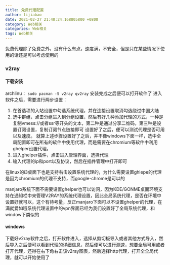 ```yaml
---
title: 免费代理配置
author: lijiabao
date: 2021-02-27 21:40:24.168805800 +0800
category: Web相关
categories: Web相关
tags: Web相关
---
```

免费代理除了免费之外，没有什么有点，速度满，不安全，但是只在某些情况下使用的话还是可以考虑使用的

### v2ray

#### 下载安装
archlinu：
`sudo pacman -S v2ray qv2ray`
安装完成之后便可以打开软件了
进入软件之后，需要进行两步设置：
1. 在首选项的入站设置中勾选系统代理，并在连接设置取消勾选绕过中国大陆
2. 选中群组，点击分组进入到分组设置，然后有好几种添加代理的方式，一种是复制vmess://或者ssr等开头的文本，第二种是通过分享二维码，第三种是设置订阅设置，复制订阅节点链接即可
设置好了之后，便可以测试代理是否可用以及速度。
就算上述步骤设置好了之后，并不像windows下面一样，选中全局配置即可在所有的软件中使用代理，而是需要在chromium等软件中利用ghelper设置代理。
1. 进入ghelper插件，点击进入管理界面，选择代理
2. 输入代理的ip和port以及协议，然后在插件管理中打开即可

在linux的i3桌面下也是支持右击设置系统代理的，为什么需要设置ghlepe的代理是因为chromium的代理不支持，而google-chrome是可以的

manjaro系统下面不需要设置ghelper也可以访问，因为KDE/GONME桌面环境支持在通知栏中来管理V2RAY的系统代理设置，因此全局系统代理，是否在环境中设置好就可以，这个有待考量，反正manjaro下面可以不设置ghelper的代理，在满就爱如哦系统代理设置中的vpn界面已经为我们设置好了全局系统代理，和window下类似的

#### windows

下载好v2ray软件之后，打开软件进入，选择从剪切板导入或者其他方式导入，然后导入之后便可以看到代理的详细信息，然后便可以进行测速，想要全局可用或者打开代理，还得在右下角右击该v2ray图表，然后选择http代理，打开全全局代理，就可以开始使用了